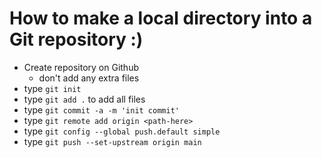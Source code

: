 # How to make a local directory into a Git repository :)
- Create repository on Github
    - don't add any extra files
- type ` git init `
- type ` git add . ` to add all files
- type ` git commit -a -m 'init commit' `
- type ` git remote add origin <path-here> `
- type ` git config --global push.default simple `
- type ` git push --set-upstream origin main `

